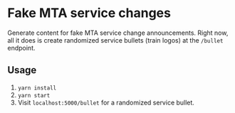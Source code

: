 # Fake MTA service changes
Generate content for fake MTA service change announcements. Right now, all it does is create randomized service bullets (train logos) at the `/bullet` endpoint.

## Usage
1. `yarn install`
1. `yarn start`
1. Visit `localhost:5000/bullet` for a randomized service bullet.
